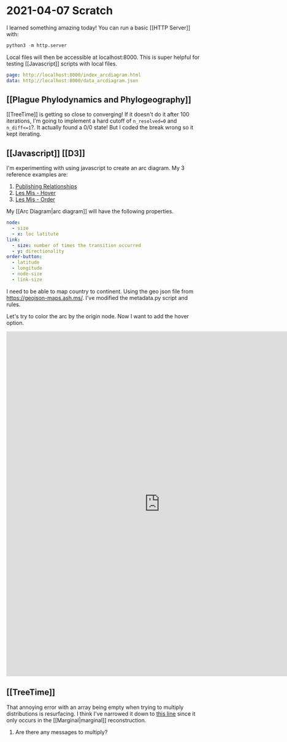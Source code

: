 # 2021-04-07 Scratch

I learned something amazing today! You can run a basic [[HTTP Server]] with:

```python
python3 -m http.server
```

Local files will then be accessible at localhost:8000. This is super helpful for testing [[Javascript]] scripts with local files.

```yaml
page: http://localhost:8000/index_arcdiagram.html
data: http://localhost:8000/data_arcdiagram.json
```

## [[Plague Phylodynamics and Phylogeography]]

[[TreeTime]] is getting so close to converging! If it doesn't do it after 100 iterations, I'm going to implement a hard cutoff of ```n_resolved=0``` and ```n_diff<=1```?.
It actually found a 0/0 state! But I coded the break wrong so it kept iterating.

## [[Javascript]] [[D3]]

I'm experimenting with using javascript to create an arc diagram. My 3 reference examples are:

1. [Publishing Relationships](https://www.d3-graph-gallery.com/arc.html)
2. [Les Mis - Hover](https://www.d3-graph-gallery.com/arc.html)
3. [Les Mis - Order](http://bl.ocks.org/mayblue9/dcc49ef6e3888f37f755177c4a248f2c)

My [[Arc Diagram|arc diagram]] will have the following properties.

```yaml
node:
  - size
  - x: loc latitute
link:
  - size: number of times the transition occurred
  - y: directionality
order-button:
  - latitude
  - longitude
  - node-size
  - link-size
```

I need to be able to map country to continent. Using the geo json file from 
<https://geojson-maps.ash.ms/>. I've modified the metadata.py script and rules.

Let's try to color the arc by the origin node. Now I want to add the hover option.

<iframe id="igraph" scrolling="no" style="border:none;" seamless="seamless" src="https://ktmeaton.github.io/plague-phylogeography/workflow/scripts/arc_diagram.html" height="900px" width=800px ></iframe>



## [[TreeTime]]

That annoying error with an array being empty when trying to multiply distributions is resurfacing. I think I've narrowed it down to [this line](https://github.com/neherlab/treetime/blob/master/treetime/clock_tree.py#L555) since it only occurs in the [[Marginal|marginal]] reconstruction.

1. Are there any messages to multiply?